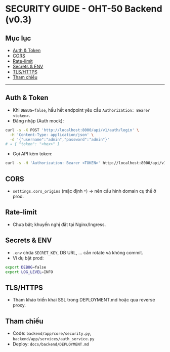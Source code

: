 # SECURITY GUIDE - OHT-50 Backend (v0.3)

## Mục lục
- [Auth & Token](#auth--token)
- [CORS](#cors)
- [Rate-limit](#rate-limit)
- [Secrets & ENV](#secrets--env)
- [TLS/HTTPS](#tlshttps)
- [Tham chiếu](#tham-chiếu)

---

## Auth & Token
- Khi `DEBUG=false`, hầu hết endpoint yêu cầu `Authorization: Bearer <token>`.
- Đăng nhập (Auth mock):
```bash
curl -s -X POST 'http://localhost:8000/api/v1/auth/login' \
  -H 'Content-Type: application/json' \
  -d '{"username":"admin","password":"admin"}'
# → { "token": "<hex>" }
```
- Gọi API kèm token:
```bash
curl -s -H 'Authorization: Bearer <TOKEN>' http://localhost:8000/api/v1/config/
```

## CORS
- `settings.cors_origins` (mặc định `*`) → nên cấu hình domain cụ thể ở prod.

## Rate-limit
- Chưa bật; khuyến nghị đặt tại Nginx/Ingress.

## Secrets & ENV
- `.env` chứa `SECRET_KEY`, DB URL, ... cần rotate và không commit.
- Ví dụ bật prod:
```bash
export DEBUG=false
export LOG_LEVEL=INFO
```

## TLS/HTTPS
- Tham khảo triển khai SSL trong DEPLOYMENT.md hoặc qua reverse proxy.

## Tham chiếu
- Code: `backend/app/core/security.py`, `backend/app/services/auth_service.py`
- Deploy: `docs/backend/DEPLOYMENT.md`

